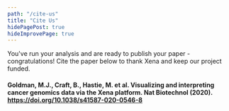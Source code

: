 ```yaml
---
path: "/cite-us"
title: "Cite Us"
hidePagePost: true
hideImprovePage: true
---
```


You've run your analysis and are ready to publish your paper - congratulations! Cite the paper below to thank Xena and keep our project funded.

<h4>Goldman, M.J., Craft, B., Hastie, M. et al. Visualizing and interpreting cancer genomics data via the Xena platform. Nat Biotechnol (2020). <a href="https://doi.org/10.1038/s41587-020-0546-8">https://doi.org/10.1038/s41587-020-0546-8</a> </h4>
